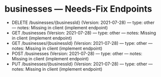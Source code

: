 # businesses — Needs-Fix Endpoints

- DELETE /businesses/{businessId} (Version: 2021-07-28) — type: other — notes: Missing in client (implement endpoint)
- GET /businesses (Version: 2021-07-28) — type: other — notes: Missing in client (implement endpoint)
- GET /businesses/{businessId} (Version: 2021-07-28) — type: other — notes: Missing in client (implement endpoint)
- POST /businesses (Version: 2021-07-28) — type: other — notes: Missing in client (implement endpoint)
- PUT /businesses/{businessId} (Version: 2021-07-28) — type: other — notes: Missing in client (implement endpoint)
